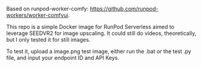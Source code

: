 Based on runpod-worker-comfy: https://github.com/runpod-workers/worker-comfyui.

This repo is a simple Docker image for RunPod Serverless aimed to leverage SEEDVR2 for image upscaling.
It could still do videos, theoretically, but I only tested it for still images.

To test it, upload a image.png test image, either run the .bat or the test .py file, and input your endpoint ID and API Keys.
